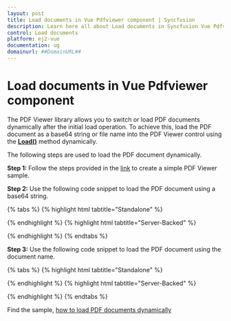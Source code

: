 ```yaml
---
layout: post
title: Load documents in Vue Pdfviewer component | Syncfusion
description: Learn here all about Load documents in Syncfusion Vue Pdfviewer component of Syncfusion Essential JS 2 and more.
control: Load documents 
platform: ej2-vue
documentation: ug
domainurl: ##DomainURL##
---
```


# Load documents in Vue Pdfviewer component

The PDF Viewer library allows you to switch or load  PDF documents dynamically after the initial load operation. To achieve this, load the PDF document as a base64 string or file name into the PDF Viewer control using the [**Load()**](https://ej2.syncfusion.com/vue/documentation/api/pdfviewer/#load) method dynamically.

The following steps are used to load the PDF document dynamically.

**Step 1:** Follow the steps provided in the [link](https://ej2.syncfusion.com/vue/documentation/pdfviewer/getting-started/) to create a simple PDF Viewer sample.

**Step 2:** Use the following code snippet to load the PDF document using a base64 string.

{% tabs %}
{% highlight html tabtitle="Standalone" %}
<template>
  <div id="app">
    <button v-on:click="load">LoadDocument</button>
      <ejs-pdfviewer
        id="pdfViewer"
        ref="pdfviewer"
        :documentPath="documentPath">
      </ejs-pdfviewer>
  </div>
</template>

<script>
import Vue from 'vue';
import { PdfViewerPlugin, Toolbar, Magnification, Navigation, 
         LinkAnnotation, BookmarkView, Annotation, ThumbnailView, 
         Print, TextSelection, TextSearch, FormFields, FormDesigner } from '@syncfusion/ej2-vue-pdfviewer';
Vue.use(PdfViewerPlugin);

export default {
  name: 'app',
  data () {
    return {
      documentPath:"https://cdn.syncfusion.com/content/pdf/pdf-succinctly.pdf",
    };
  },
  provide: {
    PdfViewer: [ Toolbar, Magnification, Navigation, LinkAnnotation, BookmarkView, Annotation, 
                 ThumbnailView, Print, TextSelection, TextSearch, FormFields, FormDesigner ]},

    methods: {
    // Load the PDF document from a Base64 string
    load: function (event) {
      var viewer = document.getElementById('pdfViewer').ej2_instances[0];
      viewer.load('data:application/pdf;base64',+AddBase64String, null);
    }
  }
}
</script>
{% endhighlight %}
{% highlight html tabtitle="Server-Backed" %}
<template>
    <div>
        <button v-on:click="load_1">LoadDocumentFromBase64</button>
        <div>
            <ejs-pdfviewer
                id="pdfViewer"
                :serviceUrl="serviceUrl"
                :documentPath="documentPath">
            </ejs-pdfviewer>
        </div>
    </div>
</template>

<script>
import Vue from 'vue';
import { PdfViewerPlugin, Toolbar, Magnification, Navigation, LinkAnnotation, 
         BookmarkView,ThumbnailView, Print,TextSelection, TextSearch, 
         Annotation, FormDesigner, FormFields } from '@syncfusion/ej2-vue-pdfviewer';
Vue.use(PdfViewerPlugin);

export default {
  data () {
    return {
      serviceUrl:"https://ej2services.syncfusion.com/production/web-services/api/pdfviewer",
      documentPath:"https://cdn.syncfusion.com/content/pdf/pdf-succinctly.pdf"
    };
  },
  provide: {
    PdfViewer: [ Toolbar, Magnification, Navigation, LinkAnnotation, BookmarkView, ThumbnailView, 
                 Print, TextSelection, TextSearch,Annotation, FormDesigner, FormFields ]},

  methods: {
  // Load the PDF document from a Base64 string
  load_1: function (event) {
    var viewer = document.getElementById('pdfViewer').ej2_instances[0];
    viewer.load('data:application/pdf;base64,'+ AddBase64String, null);
  }
 }
}
</script>
{% endhighlight %}
{% endtabs %}

**Step 3:** Use the following code snippet to load the PDF document using the document name.

{% tabs %}
{% highlight html tabtitle="Standalone" %}
<template>
  <div id="app">
    <button v-on:click="load_2">LoadDocument</button>
      <ejs-pdfviewer
        id="pdfViewer"
        ref="pdfviewer"
        :documentPath="documentPath">
      </ejs-pdfviewer>
  </div>
</template>

<script>
import Vue from 'vue';
import { PdfViewerPlugin, Toolbar, Magnification, Navigation, 
         LinkAnnotation, BookmarkView, Annotation, ThumbnailView, 
         Print, TextSelection, TextSearch, FormFields, FormDesigner } from '@syncfusion/ej2-vue-pdfviewer';
Vue.use(PdfViewerPlugin);

export default {
  name: 'app',
  data () {
    return {
      documentPath:"https://cdn.syncfusion.com/content/pdf/pdf-succinctly.pdf",
    };
  },
  provide: {
    PdfViewer: [ Toolbar, Magnification, Navigation, LinkAnnotation, BookmarkView, Annotation, 
                 ThumbnailView, Print, TextSelection, TextSearch, FormFields, FormDesigner ]},

  methods: {
    load_2: function (event) {
      // Load the PDF document using the file name
      var viewer = document.getElementById('pdfViewer').ej2_instances[0];
      viewer.load('https://cdn.syncfusion.com/content/pdf/hive-succinctly.pdf', null);
    }
  }
}
</script>
{% endhighlight %}
{% highlight html tabtitle="Server-Backed" %}
<template>
  <div id="app">
    <button v-on:click="load_2">LoadDocument</button>
      <ejs-pdfviewer
        id="pdfViewer"
        ref="pdfviewer"
        :documentPath="documentPath"
        :serviceUrl="serviceUrl">
      </ejs-pdfviewer>
  </div>
</template>

<script>
import Vue from 'vue';
import { PdfViewerPlugin, Toolbar, Magnification, Navigation, 
         LinkAnnotation, BookmarkView, Annotation, ThumbnailView, 
         Print, TextSelection, TextSearch, FormFields, FormDesigner } from '@syncfusion/ej2-vue-pdfviewer';
Vue.use(PdfViewerPlugin);

export default {
  name: 'app',
  data () {
    return {
      serviceUrl:"https://ej2services.syncfusion.com/production/web-services/api/pdfviewer",
      documentPath:"https://cdn.syncfusion.com/content/pdf/pdf-succinctly.pdf"
    };
  },
  provide: {
    PdfViewer: [ Toolbar, Magnification, Navigation, LinkAnnotation, BookmarkView, Annotation, 
                 ThumbnailView, Print, TextSelection, TextSearch, FormFields, FormDesigner ]},

  methods: {
    load_2: function (event) {
      // Load the PDF document using the file name
      var viewer = document.getElementById('pdfViewer').ej2_instances[0];
      viewer.load('https://cdn.syncfusion.com/content/pdf/hive-succinctly.pdf', null);
    }
  }
}
</script>
{% endhighlight %}
{% endtabs %}

Find the sample, [how to load PDF documents dynamically](https://www.syncfusion.com/downloads/support/directtrac/general/ze/quickstart433655736.zip)